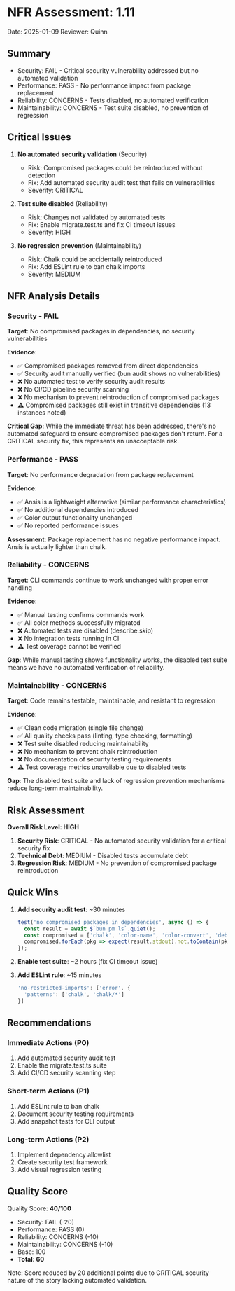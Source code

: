 # NFR Assessment: 1.11

Date: 2025-01-09
Reviewer: Quinn

## Summary

- Security: FAIL - Critical security vulnerability addressed but no automated validation
- Performance: PASS - No performance impact from package replacement
- Reliability: CONCERNS - Tests disabled, no automated verification
- Maintainability: CONCERNS - Test suite disabled, no prevention of regression

## Critical Issues

1. **No automated security validation** (Security)
   - Risk: Compromised packages could be reintroduced without detection
   - Fix: Add automated security audit test that fails on vulnerabilities
   - Severity: CRITICAL

2. **Test suite disabled** (Reliability)
   - Risk: Changes not validated by automated tests
   - Fix: Enable migrate.test.ts and fix CI timeout issues
   - Severity: HIGH

3. **No regression prevention** (Maintainability)
   - Risk: Chalk could be accidentally reintroduced
   - Fix: Add ESLint rule to ban chalk imports
   - Severity: MEDIUM

## NFR Analysis Details

### Security - FAIL

**Target**: No compromised packages in dependencies, no security vulnerabilities

**Evidence**:
- ✅ Compromised packages removed from direct dependencies
- ✅ Security audit manually verified (bun audit shows no vulnerabilities)
- ❌ No automated test to verify security audit results
- ❌ No CI/CD pipeline security scanning
- ❌ No mechanism to prevent reintroduction of compromised packages
- ⚠️ Compromised packages still exist in transitive dependencies (13 instances noted)

**Critical Gap**: While the immediate threat has been addressed, there's no automated safeguard to ensure compromised packages don't return. For a CRITICAL security fix, this represents an unacceptable risk.

### Performance - PASS

**Target**: No performance degradation from package replacement

**Evidence**:
- ✅ Ansis is a lightweight alternative (similar performance characteristics)
- ✅ No additional dependencies introduced
- ✅ Color output functionality unchanged
- ✅ No reported performance issues

**Assessment**: Package replacement has no negative performance impact. Ansis is actually lighter than chalk.

### Reliability - CONCERNS

**Target**: CLI commands continue to work unchanged with proper error handling

**Evidence**:
- ✅ Manual testing confirms commands work
- ✅ All color methods successfully migrated
- ❌ Automated tests are disabled (describe.skip)
- ❌ No integration tests running in CI
- ⚠️ Test coverage cannot be verified

**Gap**: While manual testing shows functionality works, the disabled test suite means we have no automated verification of reliability.

### Maintainability - CONCERNS

**Target**: Code remains testable, maintainable, and resistant to regression

**Evidence**:
- ✅ Clean code migration (single file change)
- ✅ All quality checks pass (linting, type checking, formatting)
- ❌ Test suite disabled reducing maintainability
- ❌ No mechanism to prevent chalk reintroduction
- ❌ No documentation of security testing requirements
- ⚠️ Test coverage metrics unavailable due to disabled tests

**Gap**: The disabled test suite and lack of regression prevention mechanisms reduce long-term maintainability.

## Risk Assessment

**Overall Risk Level: HIGH**

1. **Security Risk**: CRITICAL - No automated security validation for a critical security fix
2. **Technical Debt**: MEDIUM - Disabled tests accumulate debt
3. **Regression Risk**: MEDIUM - No prevention of compromised package reintroduction

## Quick Wins

1. **Add security audit test**: ~30 minutes
   ```typescript
   test('no compromised packages in dependencies', async () => {
     const result = await $`bun pm ls`.quiet();
     const compromised = ['chalk', 'color-name', 'color-convert', 'debug', 'ansi-styles'];
     compromised.forEach(pkg => expect(result.stdout).not.toContain(pkg));
   });
   ```

2. **Enable test suite**: ~2 hours (fix CI timeout issue)
3. **Add ESLint rule**: ~15 minutes
   ```javascript
   'no-restricted-imports': ['error', {
     'patterns': ['chalk', 'chalk/*']
   }]
   ```

## Recommendations

### Immediate Actions (P0)
1. Add automated security audit test
2. Enable the migrate.test.ts suite
3. Add CI/CD security scanning step

### Short-term Actions (P1)
1. Add ESLint rule to ban chalk
2. Document security testing requirements
3. Add snapshot tests for CLI output

### Long-term Actions (P2)
1. Implement dependency allowlist
2. Create security test framework
3. Add visual regression testing

## Quality Score

Quality Score: **40/100**
- Security: FAIL (-20)
- Performance: PASS (0)
- Reliability: CONCERNS (-10)
- Maintainability: CONCERNS (-10)
- Base: 100
- **Total: 60**

Note: Score reduced by 20 additional points due to CRITICAL security nature of the story lacking automated validation.